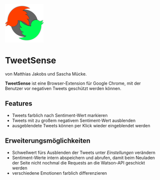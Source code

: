 ![Logo](tweetsense/res/logo-128.png)

# TweetSense

von Matthias Jakobs und Sascha Mücke.

**TweetSense** ist eine Browser-Extension für Google Chrome, mit der Benutzer vor negativen Tweets geschützt werden können.

## Features

* Tweets farblich nach Sentiment-Wert markieren
* Tweets mit zu großem negativem Sentiment-Wert ausblenden
* ausgeblendete Tweets können per Klick wieder eingeblendet werden

## Erweiterungsmöglichkeiten

* Schwellwert fürs Ausblenden der Tweets unter _Einstellungen_ verändern
* Sentiment-Werte intern abspeichern und abrufen, damit beim Neuladen der Seite nicht nochmal die Requests an die Watson-API geschickt werden
* verschiedene Emotionen farblich differenzieren
